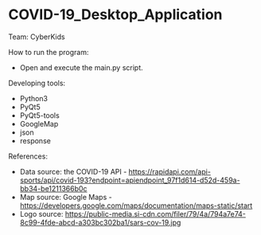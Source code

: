 # COVID-19_Desktop_Application
Team: CyberKids


How to run the program: 
   - Open and execute the main.py script.


Developing tools:
   - Python3
   - PyQt5
   - PyQt5-tools
   - GoogleMap
   - json
   - response


References:
  - Data source: the COVID-19 API - https://rapidapi.com/api-sports/api/covid-193?endpoint=apiendpoint_97f1d614-d52d-459a-bb34-be1211366b0c
  - Map source: Google Maps - https://developers.google.com/maps/documentation/maps-static/start
  - Logo source: https://public-media.si-cdn.com/filer/79/4a/794a7e74-8c99-4fde-abcd-a303bc302ba1/sars-cov-19.jpg

